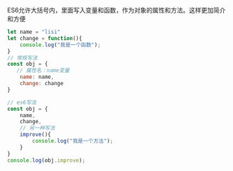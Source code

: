 ES6允许大括号内，里面写入变量和函数，作为对象的属性和方法。这样更加简介和方便

```javascript
let name = "lisi"
let change = function(){
    console.log("我是一个函数");
}
// 常规写法
const obj = {
   // 属性名：name变量
    name: name,
    change: change
}

// es6写法
const obj = {
    name,
    change,
    // 另一种写法
    improve(){
        console.log("我是一个方法");
    }
}
console.log(obj.improve);
```

